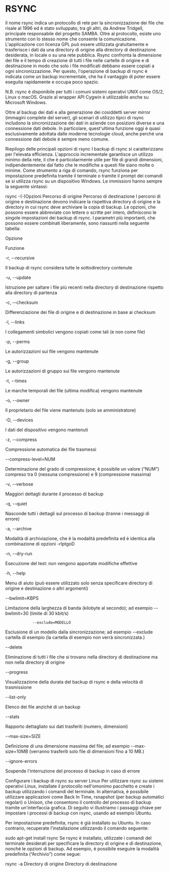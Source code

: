 # RSYNC
Il nome rsync indica un protocollo di rete per la sincronizzazione dei file che risale al 1996 ed è stato sviluppato, tra gli altri, da Andrew Tridgell, principale responsabile del progetto SAMBA. Oltre al protocollo, esiste uno strumento con lo stesso nome che consente la comunicazione. L'applicazione con licenza GPL può essere utilizzata gratuitamente e trasferisce i dati da una directory di origine alla directory di destinazione desiderata, in locale o su una rete pubblica. Rsync confronta la dimensione dei file e il tempo di creazione di tutti i file nelle cartelle di origine e di destinazione in modo che solo i file modificati debbano essere copiati a ogni sincronizzazione. Per questo, l'operazione di backup di rsync è indicata come un backup incrementale, che ha il vantaggio di poter essere eseguita rapidamente e occupa poco spazio.

 N.B.
rsync è disponibile per tutti i comuni sistemi operativi UNIX come OS/2, Linux o macOS. Grazie al wrapper API Cygwin è utilizzabile anche su Microsoft Windows.

Oltre al backup dei dati e alla generazione dei cosiddetti server mirror (immagini complete del server), gli scenari di utilizzo tipici di rsync includono la sincronizzazione dei dati in aziende con posizioni diverse e una connessione dati debole. In particolare, quest'ultima funzione oggi è quasi esclusivamente adottata dalle moderne tecnologie cloud, anche perché una connessione dati debole è sempre meno comune.

Riepilogo delle principali opzioni di rsync
I backup di rsync si caratterizzano per l'elevata efficienza. L'approccio incrementale garantisce un utilizzo minimo della rete, il che è particolarmente utile per file di grandi dimensioni, indipendentemente dal fatto che le modifiche a questi file siano molte o minime. Come strumento a riga di comando, rsync funziona per impostazione predefinita tramite il terminale o tramite il prompt dei comandi se si utilizza rsync su un dispositivo Windows. Le immissioni hanno sempre la seguente sintassi:

rsync -(-)Opzioni Percorso di origine Percorso di destinazione
I percorsi di origine e destinazione devono indicare la rispettiva directory di origine e la directory in cui rsync deve archiviare la copia di backup. Le opzioni, che possono essere abbreviate con lettere o scritte per intero, definiscono le singole impostazioni dei backup di rsync. I parametri più importanti, che possono essere combinati liberamente, sono riassunti nella seguente tabella:

Opzione

Funzione

-r, --recursive

Il backup di rsync considera tutte le sottodirectory contenute

-u, --update

Istruzione per saltare i file più recenti nella directory di destinazione rispetto alla directory di partenza

-c, --checksum

Differenziazione dei file di origine e di destinazione in base ai checksum

-l, --links

I collegamenti simbolici vengono copiati come tali (e non come file)

-p, --perms

Le autorizzazioni sui file vengono mantenute

-g, --group

Le autorizzazioni di gruppo sui file vengono mantenute

-t, --times

Le marche temporali dei file (ultima modifica) vengono mantenute

-o, --owner

Il proprietario del file viene mantenuto (solo se amministratore)

-D, --devices

I dati del dispositivo vengono mantenuti

-z, --compress

Compressione automatica dei file trasmessi

--compress-level=NUM

Determinazione del grado di compressione; è possibile un valore (“NUM”) compreso tra 0 (nessuna compressione) e 9 (compressione massima)

-v, --verbose

Maggiori dettagli durante il processo di backup

-q, --quiet

Nasconde tutti i dettagli sul processo di backup (tranne i messaggi di errore)

-a, --archive

Modalità di archiviazione, che è la modalità predefinita ed è identica alla combinazione di opzioni -rlptgoD

-n, --dry-run

Esecuzione del test: non vengono apportate modifiche effettive

-h, --help

Menu di aiuto (può essere utilizzato solo senza specificare directory di origine e destinazione o altri argomenti)

--bwlimit=KBPS

Limitazione della larghezza di banda (kilobyte al secondo); ad esempio  --bwlimit=30 (limite di 30 kbit/s)

                --exclude=MODELLO

Esclusione di un modello dalla sincronizzazione; ad esempio --exclude cartella di esempio (la cartella di esempio non verrà sincronizzata.)

--delete

Eliminazione di tutti i file che si trovano nella directory di destinazione ma non nella directory di origine

--progress

Visualizzazione della durata del backup di rsync e della velocità di trasmissione

--list-only

Elenco dei file anziché di un backup

--stats

Rapporto dettagliato sui dati trasferiti (numero, dimensioni)

--max-size=SIZE

Definizione di una dimensione massima del file; ad esempio --max-size=10MB (verranno trasferiti solo file di dimensioni fino a 10 MB.)

--ignore-errors

Sospende l'interruzione del processo di backup in caso di errore

Configurare i backup di rsync su server Linux
Per utilizzare rsync su sistemi operativi Linux, installate il protocollo nell'omonimo pacchetto e create i backup utilizzando i comandi del terminale. In alternativa, è possibile utilizzare applicazioni come Back In Time, rsnapshot (per backup automatici regolari) o Unison, che consentono il controllo del processo di backup tramite un'interfaccia grafica. Di seguito vi illustriamo i passaggi chiave per impostare i processi di backup con rsync, usando ad esempio Ubuntu.

Per impostazione predefinita, rsync è già installato su Ubuntu. In caso contrario, recuperate l'installazione utilizzando il comando seguente:

sudo apt-get install rsync
Se rsync è installato, utilizzate i comandi del terminale desiderati per specificare la directory di origine e di destinazione, nonché le opzioni di backup. Ad esempio, è possibile eseguire la modalità predefinita (“Archivio”) come segue:

rsync -a Directory di origine Directory di destinazione
